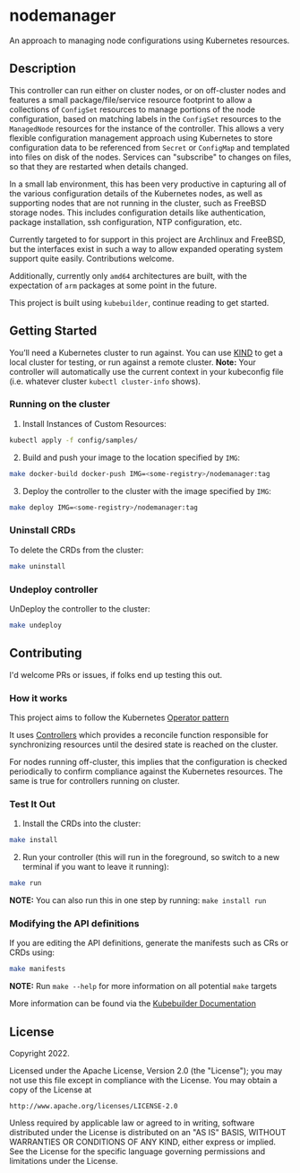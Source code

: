 # nodemanager

An approach to managing node configurations using Kubernetes resources.

## Description

This controller can run either on cluster nodes, or on off-cluster nodes and
features a small package/file/service resource footprint to allow a collections
of `ConfigSet` resources to manage portions of the node configuration, based on
matching labels in the `ConfigSet` resources to the `ManagedNode` resources for
the instance of the controller.  This allows a very flexible configuration
management approach using Kubernetes to store configuration data to be
referenced from `Secret` or `ConfigMap` and templated into files on disk of the
nodes.  Services can "subscribe" to changes on files, so that they are
restarted when details changed.

In a small lab environment, this has been very productive in capturing all of
the various configuration details of the Kubernetes nodes, as well as
supporting nodes that are not running in the cluster, such as FreeBSD storage
nodes.  This includes configuration details like authentication, package
installation, ssh configuration, NTP configuration, etc.

Currently targeted to for support in this project are Archlinux and FreeBSD,
but the interfaces exist in such a way to allow expanded operating system
support quite easily.  Contributions welcome.

Additionally, currently only `amd64` architectures are built, with the
expectation of `arm` packages at some point in the future.

This project is built using `kubebuilder`, continue reading to get started.

## Getting Started

You’ll need a Kubernetes cluster to run against. You can use [KIND](https://sigs.k8s.io/kind) to get a local cluster for testing, or run against a remote cluster.
**Note:** Your controller will automatically use the current context in your kubeconfig file (i.e. whatever cluster `kubectl cluster-info` shows).

### Running on the cluster

1. Install Instances of Custom Resources:

```sh
kubectl apply -f config/samples/
```

2. Build and push your image to the location specified by `IMG`:

```sh
make docker-build docker-push IMG=<some-registry>/nodemanager:tag
```

3. Deploy the controller to the cluster with the image specified by `IMG`:

```sh
make deploy IMG=<some-registry>/nodemanager:tag
```

### Uninstall CRDs

To delete the CRDs from the cluster:

```sh
make uninstall
```

### Undeploy controller

UnDeploy the controller to the cluster:

```sh
make undeploy
```

## Contributing

I'd welcome PRs or issues, if folks end up testing this out.

### How it works

This project aims to follow the Kubernetes [Operator pattern](https://kubernetes.io/docs/concepts/extend-kubernetes/operator/)

It uses [Controllers](https://kubernetes.io/docs/concepts/architecture/controller/)
which provides a reconcile function responsible for synchronizing resources until the desired state is reached on the cluster.

For nodes running off-cluster, this implies that the configuration is checked periodically to confirm compliance against the Kubernetes resources. The same is true for controllers running on cluster.

### Test It Out

1. Install the CRDs into the cluster:

```sh
make install
```

2. Run your controller (this will run in the foreground, so switch to a new terminal if you want to leave it running):

```sh
make run
```

**NOTE:** You can also run this in one step by running: `make install run`

### Modifying the API definitions

If you are editing the API definitions, generate the manifests such as CRs or CRDs using:

```sh
make manifests
```

**NOTE:** Run `make --help` for more information on all potential `make` targets

More information can be found via the [Kubebuilder Documentation](https://book.kubebuilder.io/introduction.html)

## License

Copyright 2022.

Licensed under the Apache License, Version 2.0 (the "License");
you may not use this file except in compliance with the License.
You may obtain a copy of the License at

    http://www.apache.org/licenses/LICENSE-2.0

Unless required by applicable law or agreed to in writing, software
distributed under the License is distributed on an "AS IS" BASIS,
WITHOUT WARRANTIES OR CONDITIONS OF ANY KIND, either express or implied.
See the License for the specific language governing permissions and
limitations under the License.
